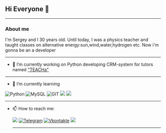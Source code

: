 ## Hi Everyone 👋
___
### About me

I'm Sergey and I 30 years old.
Until today, I was a physics teacher and taught classes on alternative energy:sun,wind,water,hydrogen etc.
Now i'm gonna be an a developer
___
- 🔭 I’m currently working on Python developing CRM-system for tutors named ["TEACHa"](https://github.com/BackDad/Diploma_GB)

___
- 🌱 I’m currently learning

![Python](https://img.shields.io/badge/Python-14354C?style=for-the-badge&logo=python&logoColor=white)
![MySQL](https://img.shields.io/badge/MySQL-00000F?style=for-the-badge&logo=mysql&logoColor=white) 
![GIT](https://img.shields.io/badge/GIT-E44C30?style=for-the-badge&logo=git&logoColor=white)
![](https://img.shields.io/badge/Ubuntu-E95420?style=for-the-badge&logo=ubuntu&logoColor=white)
![](https://img.shields.io/badge/Java-ED8B00?style=for-the-badge&logo=openjdk&logoColor=white)
  ___
- 📫 How to reach me:

  [![](https://upload2.schoolrm.ru/iblock/2a1/2a1eb6e46e7b37b9da7f41c303ea1503/geekbrains_otzyvy.png)](https://gb.ru/users/fbec19d1-57a5-4e54-bedd-1dfe656200a2)
  [![Telegram](https://img.shields.io/badge/-Telegram-090909?style=for-the-badge&logo=Telegram&logoColor=4F7DB3)](https://t.me/Manuk_1122)
  [![Vkontakte](https://img.shields.io/badge/-Vkontakte-090909?style=for-the-badge&logo=Vk&logoColor=4F7DB3)](https://vk.com/manuk_1)
  [![](https://img.shields.io/badge/Gmail-D14836?style=for-the-badge&logo=gmail&logoColor=white)](pteach2017@gmail.com)


  ___ 


